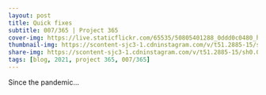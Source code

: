 ```yaml
---
layout: post
title: Quick fixes
subtitle: 007/365 | Project 365
cover-img: https://live.staticflickr.com/65535/50805401288_0ddd0c0480_h.jpg
thumbnail-img: https://scontent-sjc3-1.cdninstagram.com/v/t51.2885-15/sh0.08/e35/s750x750/135517642_856325858534170_6812752293130124624_n.jpg?_nc_ht=scontent-sjc3-1.cdninstagram.com&_nc_cat=110&_nc_ohc=qq1S4ze4XAYAX94BlXn&tp=1&oh=b50e1d247d54ccd680042d0e5e3e67d2&oe=601D9A67
share-img: https://scontent-sjc3-1.cdninstagram.com/v/t51.2885-15/sh0.08/e35/s750x750/136090592_2358559710957355_4105272285523026193_n.jpg?_nc_ht=scontent-sjc3-1.cdninstagram.com&_nc_cat=107&_nc_ohc=5jBQHqeLVxIAX9yrj6o&tp=1&oh=4549a897305734bfd57e745de9597097&oe=601ED7FB
tags: [blog, 2021, project 365, 007/365]
---
```

Since the pandemic... 
